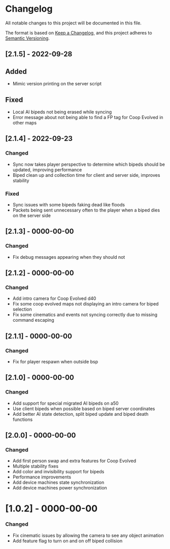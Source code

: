 # Changelog
All notable changes to this project will be documented in this file.

The format is based on [Keep a Changelog](https://keepachangelog.com/en/1.0.0/),
and this project adheres to [Semantic Versioning](https://semver.org/spec/v2.0.0.html).

## [2.1.5] - 2022-09-28
## Added
- Mimic version printing on the server script
## Fixed
- Local AI bipeds not being erased while syncing
- Error message about not being able to find a FP tag for Coop Evolved in other maps

## [2.1.4] - 2022-09-23
### Changed
- Sync now takes player perspective to determine which bipeds should be updated, improving performance
- Biped clean up and collection time for client and server side, improves stability
### Fixed
- Sync issues with some bipeds faking dead like floods
- Packets being sent unnecessary often to the player when a biped dies on the server side

## [2.1.3] - 0000-00-00
### Changed
- Fix debug messages appearing when they should not

## [2.1.2] - 0000-00-00
### Changed
- Add intro camera for Coop Evolved d40
- Fix some coop evolved maps not displaying an intro camera for biped selection
- Fix some cinematics and events not syncing correctly due to missing command escaping

## [2.1.1] - 0000-00-00
### Changed
- Fix for player respawn when outside bsp

## [2.1.0] - 0000-00-00
### Changed
- Add support for special migrated AI bipeds on a50
- Use client bipeds when possible based on biped server coordinates
- Add better AI state detection, split biped update and biped death functions

## [2.0.0] - 0000-00-00
### Changed
- Add first person swap and extra features for Coop Evolved
- Multiple stability fixes
- Add color and invisibility support for bipeds
- Performance improvements
- Add device machines state synchronization
- Add device machines power synchronization

# [1.0.2] - 0000-00-00
### Changed
- Fix cinematic issues by allowing the camera to see any object animation
- Add feature flag to turn on and on off biped collision